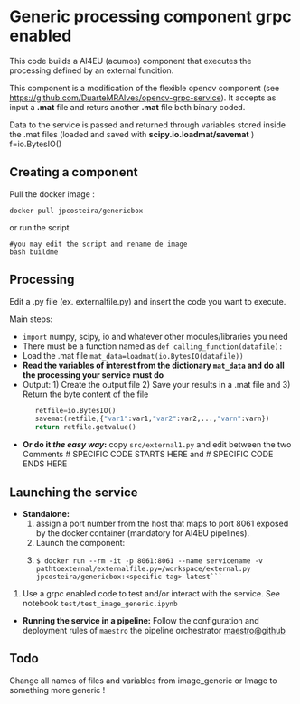 # Generic processing component grpc enabled
This code builds a AI4EU (acumos) component that executes the processing defined by an external funcition.

This component is a modification of the flexible opencv component (see https://github.com/DuarteMRAlves/opencv-grpc-service).
It accepts as input a **.mat** file and returs another **.mat** file both binary coded. 

Data to the service is passed and returned through variables stored inside the .mat files (loaded and saved with **scipy.io.loadmat/savemat** )
f=io.BytesIO()
## Creating a component
Pull the docker image :
```shell
docker pull jpcosteira/genericbox
```
or run the script  
```shell
#you may edit the script and rename de image
bash buildme
```
## Processing
Edit a .py file (ex. externalfile.py) and insert the code you want to execute.

Main steps:
- ```import``` numpy, scipy, io and whatever other modules/libraries you need
- There must be a function named as ```def calling_function(datafile):```
- Load the .mat file ```mat_data=loadmat(io.BytesIO(datafile))```
- **Read the variables of interest from the dictionary ```mat_data``` and do all the processing your service must do**
- Output: 1) Create the output file 2) Save your results in a .mat file and 3) Return the byte content of the file
  ```python
     retfile=io.BytesIO()
     savemat(retfile,{"var1":var1,"var2":var2,...,"varn":varn})
     return retfile.getvalue()
  ```
- **Or do it *the easy way*:** copy ```src/external1.py``` and edit between the two Comments # SPECIFIC CODE STARTS HERE and # SPECIFIC CODE ENDS HERE 

## Launching the service
* **Standalone:** 
  1. assign a port number from the host that maps to port 8061 exposed by the docker container (mandatory for AI4EU pipelines).
  1. Launch the component: 
  1. ```shell
     $ docker run --rm -it -p 8061:8061 --name servicename -v pathtoexternal/externalfile.py=/workspace/external.py jpcosteira/genericbox:<specific tag>-latest```
 1. Use a grpc enabled code to test and/or interact with the service. See notebook ```test/test_image_generic.ipynb```

* **Running the service in a pipeline:** Follow the configuration and deployment rules of ```maestro``` the pipeline orchestrator [maestro@github](https://github.com/jpcosteira/maestro)

## Todo
Change all names of files and variables from image_generic or Image to something more generic !
